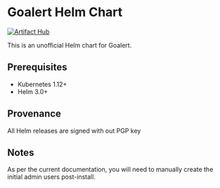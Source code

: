 # Goalert Helm Chart

[![Artifact Hub](https://img.shields.io/endpoint?url=https://artifacthub.io/badge/repository/tokens-studio)](https://artifacthub.io/packages/search?repo=tokens-studio)

This is an unofficial Helm chart for Goalert.

## Prerequisites

- Kubernetes 1.12+
- Helm 3.0+

## Provenance

All Helm releases are signed with out PGP key

## Notes 

As per the current documentation, you will need to manually create the initial admin users post-install.
